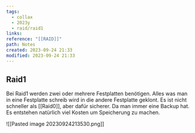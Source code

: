 ```yaml
---
tags:
  - collax
  - 2023y
  - raid/raid1
links: 
reference: "[[RAID]]"
path: Notes
created: 2023-09-24 21:33
modified: 2023-09-24 21:33
---
```

## Raid1 
Bei Raid1 werden zwei oder mehrere Festplatten benötigen. Alles was man in eine Festplatte schreib wird in die andere Festplatte geklont. Es ist nicht schneller als [[Raid0]], aber dafür sicherer. Da man immer eine Backup hat. Es entstehen natürlich viel Kosten um Speicherung zu machen.

![[Pasted image 20230924213530.png]]